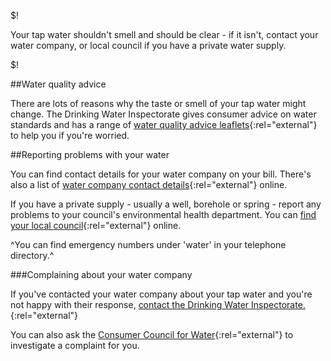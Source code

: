 $!

Your tap water shouldn't smell and should be clear - if it isn't, contact your water company, or local council if you have a private water supply.

$!

##Water quality advice

There are lots of reasons why the taste or smell of your tap water might change. The Drinking Water Inspectorate gives consumer advice on water standards and has a range of [water quality advice leaflets](http://dwi.defra.gov.uk/consumers/advice-leaflets/index.htm "Water quality advice leaflets"){:rel="external"} to help you if you're worried.

##Reporting problems with your water

You can find contact details for your water company on your bill. There's also a list of [water company contact details](http://ccwater.custhelp.com/app/answers/detail/a_id/418 "Water company contact details"){:rel="external"} online.

If you have a private supply - usually a well, borehole or spring - report any problems to your council's environmental health department. You can [find your local council](http://local.direct.gov.uk/LDGRedirect/Start.do?mode=1 "Contact your local council"){:rel="external"} online.

^You can find emergency numbers under 'water' in your telephone directory.^

###Complaining about your water company

If you've contacted your water company about your tap water and you're not happy with their response, [contact the Drinking Water Inspectorate.](http://dwi.defra.gov.uk/contact-us.htm "Contact the Drinking Water Inspectorate"){:rel="external"}

You can also ask the [Consumer Council for Water](http://www.ccwater.org.uk/server.php?show=ConWebDoc.514 "Consumer Council for Water: make a complaint"){:rel="external"} to investigate a complaint for you.











